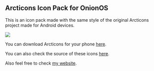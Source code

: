 ## Arcticons Icon Pack for OnionOS

This is an icon pack made with the same style of the original Arcticons project made for Android devices.

![](https://img.itch.zone/aW1hZ2UvMjcyNDM3MC8xNjI0Njk5My5wbmc=/original/yWVI2G.png)

You can download Arcticons for your phone [here](https://github.com/Arcticons-Team/Arcticons).

You can also check the source of these icons [here](https://github.com/Arcticons-Team/Arcticons-Miyoo).

Also feel free to check [my website](https://joelchrono.xyz/).
